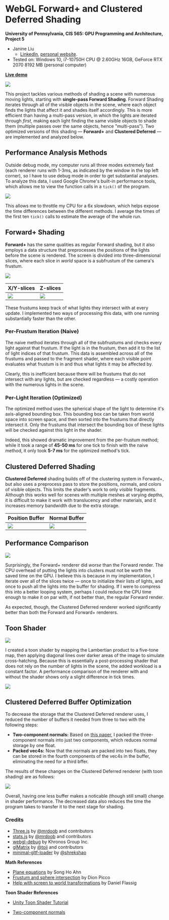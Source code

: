 WebGL Forward+ and Clustered Deferred Shading
======================

**University of Pennsylvania, CIS 565: GPU Programming and Architecture, Project 5**

* Janine Liu
  * [LinkedIn](https://www.linkedin.com/in/liujanine/), [personal website](https://www.janineliu.com/).
* Tested on: Windows 10, i7-10750H CPU @ 2.60GHz 16GB, GeForce RTX 2070 8192 MB (personal computer)

[**Live demo**](http://j9liu.github.io/Project5-WebGL-Forward-Plus-and-Clustered-Deferred)

![](img/demo.gif)

This project tackles various methods of shading a scene with numerous moving lights, starting with **single-pass Forward Shading**. Forward Shading iterates through all of the visible objects in the scene, where each object finds the lights that affect it and shades itself accordingly. This is more efficient than having a multi-pass version, in which the lights are iterated through *first*, making each light finding the same visible objects to shade them (multiple passes over the same objects, hence "multi-pass"). Two optimized versions of this shading — **Forward+** and **Clustered Deferred** — are implemented and analyzed below.

## Performance Analysis Methods

Outside debug mode, my computer runs all three modes extremely fast (each renderer runs with 1-3ms, as indicated by the window in the top left corner), so I have to use debug mode in order to get substantial analyses. To analyze this data, I used Google Chrome's built-in performance tools, which allows me to view the function calls in a `tick()` of the program.

![](img/performance_analysis.png)

This allows me to throttle my CPU for a 6x slowdown, which helps expose the time differences between the different methods. I average the times of the first ten `tick()` calls to estimate the average of the whole run.

## Forward+ Shading

**Forward+** has the same qualities as regular Forward shading, but it also employs a data structure that preprocesses the positions of the lights before the scene is rendered. The screen is divided into three-dimensional slices, where each slice in *world* space is a subfrustum of the camera's frustum.

![](img/frustum.png)

| X/Y-slices | Z-slices |
|----------|--------|
| ![](img/frustumCells.png) | ![](img/zslices.png) |

These frustums keep track of what lights they intersect with at every update. I implemented two ways of processing this data, with one running substantially faster than the other.

### Per-Frustum Iteration (Naive)

The naive method iterates through all of the subfrustums and checks every light against that frustum. If the light is in the frustum, then add it to the list of light indices of that frustum. This data is assembled across all of the frustums and passed to the fragment shader, where each visible point evaluates what frustum is in and thus what lights it may be affected by.

Clearly, this is inefficient because there will be frustums that do not intersect with any lights, but are checked regardless — a costly operation with the numerous lights in the scene.

### Per-Light Iteration (Optimized)

The optimized method uses the spherical shape of the light to determine it's axis-aligned bounding box. This bounding box can be taken from world space into screen space, and then sorted into the frustums that directly intersect it. Only the frustums that intersect the bounding box of these lights will be checked against this light in the shader.

Indeed, this showed dramatic improvement from the per-frustum method; while it took a range of **45-50 ms** for one tick to finish with the naive method, it only took **5-7 ms** for the optimized method's tick.

## Clustered Deferred Shading

**Clustered Deferred** shading builds off of the clustering system in Forward+, but also uses a preprocess pass to store the positions, normals, and colors of visible objects. This limits the shader's work to only *visible* fragments. Although this works well for scenes with multiple meshes at varying depths, it is difficult to make it work with translucency and other materials, and it increases memory bandwidth due to the extra storage.

| Position Buffer | Normal Buffer |
|----------|----------|
| ![](img/gbufferpos.png) | ![](img/gbuffernor.png) |

## Performance Comparison

![](img/graph.png)

Surprisingly, the Forward+ renderer did *worse* than the Forward render. The CPU overhead of putting the lights into clusters must not be worth the saved time on the GPU. I believe this is because in my implementation, I iterate over all of the slices twice — once to initialize their lists of lights, and once to push all the lights into the buffer for shading. If I were to compress this into a better looping system, perhaps I could reduce the CPU time enough to make it on par with, if not better than, the regular Forward render.

As expected, though, the Clustered Deferred renderer worked significantly better than both the Forward and Forward+ renderers.

## Toon Shader

![](img/toon.gif)

I created a toon shader by mapping the Lambertian product to a five-tone map, then applying diagonal lines over darker areas of the image to simulate cross-hatching. Because this is essentially a post-processing shader that does not rely on the number of lights in the scene, the added workload is a constant factor. A performance comparison of the renderer with and without the shader shows only a slight difference in tick times.

![](img/graph2.png)

## Clustered Deferred Buffer Optimization

To decrease the storage that the Clustered Deferred renderer uses, I reduced the number of buffers it needed from three to two with the following steps:
* **Two-component normals:** Based on [this paper](http://jcgt.org/published/0003/02/01/paper.pdf), I packed the three-component normals into just two components, which reduces normal storage by one float.
* **Packed vec4s:** Now that the normals are packed into two floats, they can be stored in the fourth components of the vec4s in the buffer, eliminating the need for a third bffer.

The results of these changes on the Clustered Deferred renderer (with toon shading) are as follows:

![](img/graph3.png)

Overall, having one less buffer makes a noticable (though still small) change in shader performance. The decreased data also reduces the time the program takes to transfer it to the next stage for shading.

### Credits

* [Three.js](https://github.com/mrdoob/three.js) by [@mrdoob](https://github.com/mrdoob) and contributors
* [stats.js](https://github.com/mrdoob/stats.js) by [@mrdoob](https://github.com/mrdoob) and contributors
* [webgl-debug](https://github.com/KhronosGroup/WebGLDeveloperTools) by Khronos Group Inc.
* [glMatrix](https://github.com/toji/gl-matrix) by [@toji](https://github.com/toji) and contributors
* [minimal-gltf-loader](https://github.com/shrekshao/minimal-gltf-loader) by [@shrekshao](https://github.com/shrekshao)

**Math References**

* [Plane equations](http://www.songho.ca/math/plane/plane.html?fbclid=IwAR0qZN0UzxIcByyhQivKEInBdeMxfxHjyu_jUPumApHeQe9-R2-IPrc_Y04) by Song Ho Ahn
* [Frustum and sphere intersection](https://www.flipcode.com/archives/Frustum_Culling.shtml) by Dion Picco
* [Help with screen to world transformations](https://gamedev.stackexchange.com/questions/56725/calculate-object-coordinates-from-window-coordinates-using-inverse-projection-ma) by Daniel Flassig

**Toon Shader References**
* [Unity Toon Shader Tutorial](https://roystan.net/articles/toon-shader.html)

* [Two-component normals](http://jcgt.org/published/0003/02/01/paper.pdf)